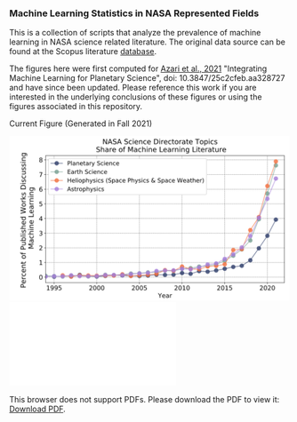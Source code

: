 
### Machine Learning Statistics in NASA Represented Fields

This is a collection of scripts that analyze the prevalence of machine learning in NASA science related literature. The original data source can be found at the Scopus literature [database](https://www.scopus.com/home.uri).

The figures here were first computed for [Azari et al., 2021](https://baas.aas.org/pub/2021n4i128/release/1?readingCollection=7272e5bb) "Integrating Machine Learning for Planetary Science", doi: 10.3847/25c2cfeb.aa328727 and have since been updated. Please reference this work if you are interested in the underlying conclusions of these figures or using the figures associated in this repository.  


Current Figure (Generated in Fall 2021)

<img width="1500" alt="img1" src="./Figures/CurrentFig.png">

<object data="./Figures/NASADivision_Share_ML_Mid2021Results.pdf" type="application/pdf" width="700px" height="700px">
    <embed src="./Figures/NASADivision_Share_ML_Mid2021Results.pdf">
        <p>This browser does not support PDFs. Please download the PDF to view it: <a href="./Figures/NASADivision_Share_ML_Mid2021Results.pdf">Download PDF</a>.   
        </p>
    </embed>
</object>
